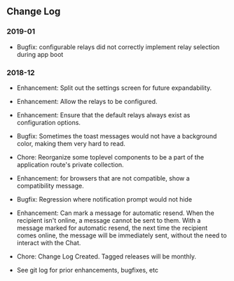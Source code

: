 ## Change Log

### 2019-01
 
 - Bugfix: configurable relays did not correctly implement relay selection during app boot

### 2018-12

 - Enhancement: Split out the settings screen for future expandability.
 - Enhancement: Allow the relays to be configured.
 - Enhancement: Ensure that the default relays always exist as configuration options.
 - Bugfix: Sometimes the toast messages would not have a background color, making them very hard to read.
 - Chore: Reorganize some toplevel components to be a part of the application route's private collection.
 - Enhancement: for browsers that are not compatible, show a compatibility message.
 - Bugfix: Regression where notification prompt would not hide
 - Enhancement: Can mark a message for automatic resend. When the recipient isn't online, a message cannot be sent to them. With a message marked for automatic resend, the next time the recipient comes online, the message will be immediately sent, without the need to interact with the Chat.


 - Chore: Change Log Created. Tagged releases will be monthly.
 - See git log for prior enhancements, bugfixes, etc
